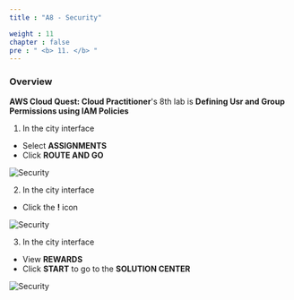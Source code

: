```yaml
---
title : "A8 - Security"

weight : 11
chapter : false
pre : " <b> 11. </b> "
---
```

### Overview

**AWS Cloud Quest: Cloud Practitioner**'s 8th lab is **Defining Usr and Group Permissions using IAM Policies**

1. In the city interface

- Select **ASSIGNMENTS**
- Click **ROUTE AND GO**

![Security](/images/11-security/1-security.png)

2. In the city interface

- Click the **!** icon

![Security](/images/11-security/2-security.png)

3. In the city interface

- View **REWARDS**
- Click **START** to go to the **SOLUTION CENTER**

![Security](/images/11-security/3-security.png)
